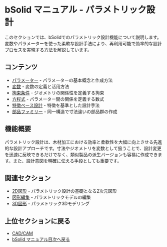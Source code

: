 # bSolid マニュアル - パラメトリック設計

このセクションでは、bSolidでのパラメトリック設計機能について説明します。変数やパラメーターを使った柔軟な設計手法により、再利用可能で効率的な設計プロセスを実現する方法を解説しています。

## コンテンツ

- [パラメーター](./02-07-01_parameters.md) - パラメーターの基本概念と作成方法
- [変数](./02-07-02_variables.md) - 変数の定義と活用方法
- [拘束条件](./02-07-03_constraints.md) - ジオメトリの関係性を定義する拘束
- [方程式](./02-07-04_equations.md) - パラメーター間の関係を定義する数式
- [特徴ベース設計](./02-07-05_feature_based.md) - 特徴を基準とした設計手法
- [部品ファミリー](./02-07-06_part_family.md) - 同一構造で寸法違いの部品群の作成

## 機能概要

パラメトリック設計は、木材加工における効率と柔軟性を大幅に向上させる先進的な設計アプローチです。寸法やジオメトリを変数として扱うことで、設計変更を迅速に反映できるだけでなく、類似製品の派生バージョンも容易に作成できます。また、設計意図を明確に伝える手段としても重要です。

## 関連セクション

- [2D図形](../04-Geo2D/README.md) - パラメトリック設計の基礎となる2次元図形
- [図形編集](../05-Modifica/README.md) - パラメトリックモデルの編集
- [3D図形](../06-Geo3D/README.md) - パラメトリック3Dモデリング

## 上位セクションに戻る

- [CAD/CAM](../README.md)
- [bSolid マニュアル目次へ戻る](../../README.md) 
